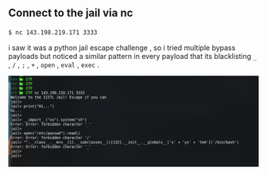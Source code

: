 ## Connect to the jail via nc

```sh
$ nc 143.198.219.171 3333
```

i saw it was a python jail escape challenge , so i tried multiple bypass payloads but noticed a similar pattern in every payload that its 
blacklisting `_` , `/` , `;` , `+` , `open` , `eval` , `exec` .

![](images/jail1.png)
